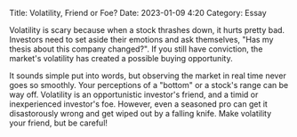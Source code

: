 Title: Volatility, Friend or Foe? 
Date: 2023-01-09 4:20 
Category: Essay

Volatility is scary because when a stock thrashes down, it hurts pretty bad. Investors need to set aside their emotions and ask themselves, "Has my thesis about this company changed?". If you still have conviction, the market's volatility has created a possible buying opportunity.

It sounds simple put into words, but observing the market in real time never goes so smoothly. Your perceptions of a "bottom" or a stock's range can be way off. Volatility is an opportunistic investor's friend, and a timid or inexperienced investor's foe. However, even a seasoned pro can get it disastorously wrong and get wiped out by a falling knife. Make volatility your friend, but be careful!

